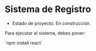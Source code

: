 <h1>Sistema de Registro</h1>

- Estado de proyecto: En construcción.

Para ejecutar el sistema, debes poner:

´npm install react´

